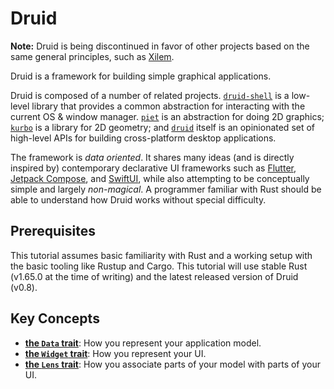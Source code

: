 # Druid

**Note:** Druid is being discontinued in favor of other projects based on the same general principles, such as [Xilem](https://github.com/linebender/xilem/).

Druid is a framework for building simple graphical applications.

Druid is composed of a number of related projects. [`druid-shell`] is a
low-level library that provides a common abstraction for interacting with the
current OS & window manager. [`piet`] is an abstraction for doing 2D graphics;
[`kurbo`] is a library for 2D geometry; and [`druid`] itself is an opinionated set of
high-level APIs for building cross-platform desktop applications.

The framework is *data oriented*. It shares many ideas (and is directly inspired by)
contemporary declarative UI frameworks such as [Flutter], [Jetpack Compose],
and [SwiftUI], while also attempting to be conceptually simple and largely
*non-magical*. A programmer familiar with Rust should be able to understand how
Druid works without special difficulty.

## Prerequisites

This tutorial assumes basic familiarity with Rust and a working setup with the basic tooling like
Rustup and Cargo. This tutorial will use stable Rust (v1.65.0 at the time of writing) and the latest
released version of Druid (v0.8).

## Key Concepts

- **[the `Data` trait]**: How you represent your application model.
- **[the `Widget` trait]**: How you represent your UI.
- **[the `Lens` trait]**: How you associate parts of your model with parts of
  your UI.


[`druid-shell`]: https://docs.rs/druid-shell
[`druid`]: https://docs.rs/druid
[`piet`]: https://docs.rs/piet
[`kurbo`]: https://docs.rs/kurbo
[Flutter]: https://flutter.dev
[Jetpack Compose]: https://developer.android.com/jetpack/compose
[SwiftUI]: https://developer.apple.com/documentation/swiftui
[the `Data` trait]: ./03_data.md
[the `Widget` trait]: ./04_widget.md
[the `Lens` trait]: ./05_lens.md
